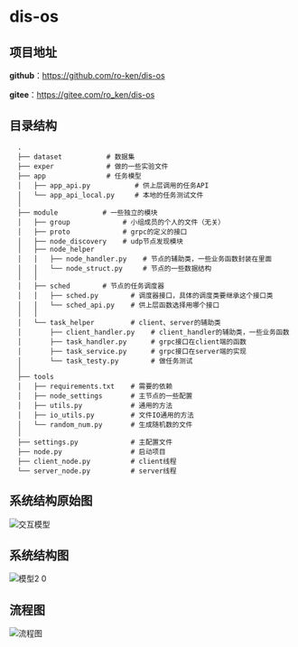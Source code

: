 # dis-os


## 项目地址

**github**：https://github.com/ro-ken/dis-os

**gitee**：https://gitee.com/ro_ken/dis-os


## 目录结构

```
  .
  ├── dataset           # 数据集
  ├── exper             # 做的一些实验文件
  ├── app               # 任务模型
  │   ├── app_api.py           # 供上层调用的任务API
  │   └── app_api_local.py     # 本地的任务测试文件
  │
  ├── module           # 一些独立的模块
  │   ├── group             # 小组成员的个人的文件（无关）
  │   ├── proto             # grpc的定义的接口
  │   ├── node_discovery    # udp节点发现模块
  │   ├── node_helper
  │   │   ├── node_handler.py    # 节点的辅助类，一些业务函数封装在里面
  │   │   └── node_struct.py     # 节点的一些数据结构
  │   │
  │   ├── sched        # 节点的任务调度器
  │   │   ├── sched.py        # 调度器接口，具体的调度类要继承这个接口类
  │   │   └── sched_api.py    # 供上层函数选择用哪个接口  
  │   │
  │   └── task_helper         # client、server的辅助类
  │       ├── client_handler.py    # client_handler的辅助类，一些业务函数
  │       ├── task_handler.py      # grpc接口在client端的函数
  │       ├── task_service.py      # grpc接口在server端的实现
  │       └── task_testy.py        # 做任务测试
  │    
  ├── tools
  │   ├── requirements.txt    # 需要的依赖
  │   ├── node_settings       # 主节点的一些配置
  │   ├── utils.py            # 通用的方法
  │   ├── io_utils.py         # 文件IO通用的方法
  │   └── random_num.py       # 生成随机数的文件
  │
  ├── settings.py             # 主配置文件
  ├── node.py                 # 启动项目
  ├── client_node.py          # client线程
  └── server_node.py          # server线程

```

## 系统结构原始图

![交互模型](https://user-images.githubusercontent.com/56027589/155711621-9426b534-ae68-4fb4-b740-144cdedc914a.png)

## 系统结构图

![模型2 0](https://user-images.githubusercontent.com/56027589/163784283-dfe88b36-7190-4420-874c-b84f02b7e778.png)

## 流程图

![流程图](https://user-images.githubusercontent.com/56027589/165533730-cf12b8a3-fc5d-47f8-b36f-c34efc1d32d5.png)

